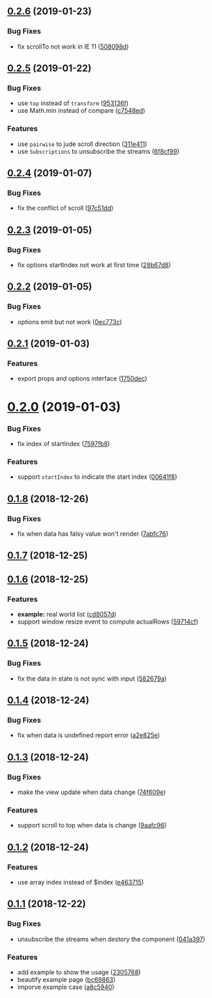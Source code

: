 ## [0.2.6](https://github.com/musicq/vist/compare/v0.2.5...v0.2.6) (2019-01-23)


### Bug Fixes

* fix scrollTo not work in IE 11 ([508098d](https://github.com/musicq/vist/commit/508098d))



## [0.2.5](https://github.com/musicq/vist/compare/v0.2.4...v0.2.5) (2019-01-22)


### Bug Fixes

* use `top` instead of `transform` ([953136f](https://github.com/musicq/vist/commit/953136f))
* use Math.min instead of compare ([c7548ed](https://github.com/musicq/vist/commit/c7548ed))


### Features

* use `pairwise` to jude scroll direction ([311e411](https://github.com/musicq/vist/commit/311e411))
* use `Subscriptions` to unsubscribe the streams ([6f8cf99](https://github.com/musicq/vist/commit/6f8cf99))



## [0.2.4](https://github.com/musicq/vist/compare/v0.2.3...v0.2.4) (2019-01-07)


### Bug Fixes

* fix the conflict of scroll ([97c51dd](https://github.com/musicq/vist/commit/97c51dd))



## [0.2.3](https://github.com/musicq/vist/compare/v0.2.2...v0.2.3) (2019-01-05)


### Bug Fixes

* fix options startIndex not work at first time ([28b67d8](https://github.com/musicq/vist/commit/28b67d8))



## [0.2.2](https://github.com/musicq/vist/compare/v0.2.1...v0.2.2) (2019-01-05)


### Bug Fixes

* options emit but not work ([0ec773c](https://github.com/musicq/vist/commit/0ec773c))



## [0.2.1](https://github.com/musicq/vist/compare/v0.2.0...v0.2.1) (2019-01-03)


### Features

* export props and options interface ([1750dec](https://github.com/musicq/vist/commit/1750dec))



# [0.2.0](https://github.com/musicq/vist/compare/v0.1.8...v0.2.0) (2019-01-03)


### Bug Fixes

* fix index of startIndex ([7597fb8](https://github.com/musicq/vist/commit/7597fb8))


### Features

* support `startIndex` to indicate the start index ([00641f8](https://github.com/musicq/vist/commit/00641f8))



## [0.1.8](https://github.com/musicq/vist/compare/v0.1.7...v0.1.8) (2018-12-26)


### Bug Fixes

* fix when data has falsy value won't render ([7abfc76](https://github.com/musicq/vist/commit/7abfc76))



## [0.1.7](https://github.com/musicq/vist/compare/v0.1.6...v0.1.7) (2018-12-25)



## [0.1.6](https://github.com/musicq/vist/compare/v0.1.5...v0.1.6) (2018-12-25)


### Features

* **example:** real world list ([cd8057d](https://github.com/musicq/vist/commit/cd8057d))
* support window resize event to compute actualRows ([59714cf](https://github.com/musicq/vist/commit/59714cf))



## [0.1.5](https://github.com/musicq/vist/compare/v0.1.4...v0.1.5) (2018-12-24)


### Bug Fixes

* fix the data in state is not sync with input ([582679a](https://github.com/musicq/vist/commit/582679a))



## [0.1.4](https://github.com/musicq/vist/compare/v0.1.3...v0.1.4) (2018-12-24)


### Bug Fixes

* fix when data is undefined report error ([a2e825e](https://github.com/musicq/vist/commit/a2e825e))



## [0.1.3](https://github.com/musicq/vist/compare/v0.1.2...v0.1.3) (2018-12-24)


### Bug Fixes

* make the view update when data change ([74f609e](https://github.com/musicq/vist/commit/74f609e))


### Features

* support scroll to top when data is change ([9aafc96](https://github.com/musicq/vist/commit/9aafc96))



## [0.1.2](https://github.com/musicq/vist/compare/v0.1.1...v0.1.2) (2018-12-24)


### Features

* use array index instead of $index ([e463715](https://github.com/musicq/vist/commit/e463715))



## [0.1.1](https://github.com/musicq/vist/compare/2305768...v0.1.1) (2018-12-22)


### Bug Fixes

* unsubscribe the streams when destory the component ([041a397](https://github.com/musicq/vist/commit/041a397))


### Features

* add example to show the usage ([2305768](https://github.com/musicq/vist/commit/2305768))
* beautify example page ([bc69863](https://github.com/musicq/vist/commit/bc69863))
* imporve example case ([a8c5940](https://github.com/musicq/vist/commit/a8c5940))



